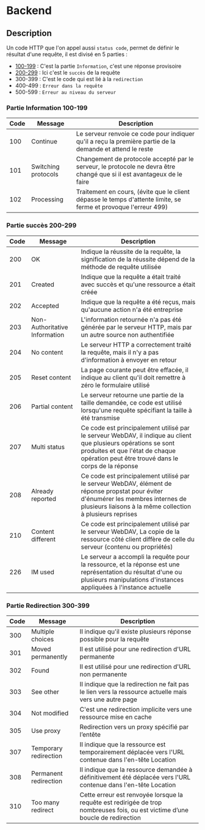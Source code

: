 # Backend

## Description

Un code HTTP que l'on appel aussi `status code`, permet de définir le résultat d'une requête, il est divisé en 5 parties :

*   [100-199](#199) : C'est la partie `Information`, c'est une réponse provisoire
*   [200-299](#299) : Ici c'est le `succès` de la requête 
*   300-399 : C'est le code qui est lié à la `redirection`
*   400-499 : `Erreur dans la requête`
*   500-599 : `Erreur au niveau du serveur`

### Partie Information 100-199 <a id="199"></a>

| Code | Message | Description |
| ----------- | ----------- | ----------- |
| 100 | Continue | Le serveur renvoie ce code pour indiquer qu'il a reçu la première partie de la demande et attend le reste |
| 101 | Switching protocols | Changement de protocole accepté par le serveur, le protocole ne devra être changé que si il est avantageux de le faire |
| 102 | Processing | Traitement en cours, (évite que le client dépasse le temps d'attente limite, se ferme et provoque l'erreur 499) |

### Partie succès 200-299 <a id="299"></a>

| Code | Message | Description |
| ----------- | ----------- | ----------- |
| 200 | OK | Indique la réussite de la requête, la signification de la réussite dépend de la méthode de requête utilisée |
| 201 | Created | Indique que la requête a était traité avec succès et qu'une ressource a était créée |
| 202 | Accepted | Indique que la requête a été reçus, mais qu'aucune action n'a été entreprise|
| 203 | Non-Authoritative Information | L'information retournée n'a pas été générée par le serveur HTTP, mais par un autre source non authentifiée |
| 204 | No content | Le serveur HTTP a correctement traité la requête, mais il n'y a pas d'information à envoyer en retour |
| 205 | Reset content | La page courante peut être effacée, il indique au client qu'il doit remettre à zéro le formulaire utilisé |
| 206 | Partial content | Le serveur retourne une partie de la taille demandée, ce code est utilisé lorsqu'une requête spécifiant la taille à été transmise |
| 207 | Multi status | Ce code est principalement utilisé par le serveur WebDAV, il indique au client que plusieurs opérations se sont produites et que l'état de chaque opération peut être trouvé dans le corps de la réponse |
| 208 | Already reported | Ce code est principalement utilisé par le serveur WebDAV, élément de réponse propstat pour éviter d'énumérer les membres internes de plusieurs liaisons à la même collection à plusieurs reprises |
| 210 | Content different | Ce code est principalement utilisé par le serveur WebDAV, La copie de la ressource côté client diffère de celle du serveur (contenu ou propriétés) |
| 226 | IM used | Le serveur a accompli la requête pour la ressource, et la réponse est une représentation du résultat d'une ou plusieurs manipulations d'instances appliquées à l'instance actuelle |

### Partie Redirection 300-399

| Code | Message | Description |
| ----------- | ----------- | ----------- |
| 300 | Multiple choices | Il indique qu'il existe plusieurs réponse possible pour la requête |
| 301 | Moved permanently | Il est utilisé pour une redirection d'URL permanente |
| 302 | Found | Il est utilisé pour une redirection d'URL non permanente |
| 303 | See other | Il indique que la redirection ne fait pas le lien vers la ressource actuelle mais vers une autre page |
| 304 | Not modified | C'est une redirection implicite vers une ressource mise en cache |
| 305 | Use proxy | Redirection vers un proxy spécifié par l’entête |
| 307 | Temporary redirection | Il indique que la ressource est temporairement déplacée vers l'URL contenue dans l'en-tête Location |
| 308 | Permanent redirection | Il indique que la ressource demandée à définitivement été déplacée vers l'URL contenue dans l'en-tête Location |
| 310 | Too many redirect | Cette erreur est renvoyée lorsque la requête est redirigée de trop nombreuses fois, ou est victime d’une boucle de redirection |